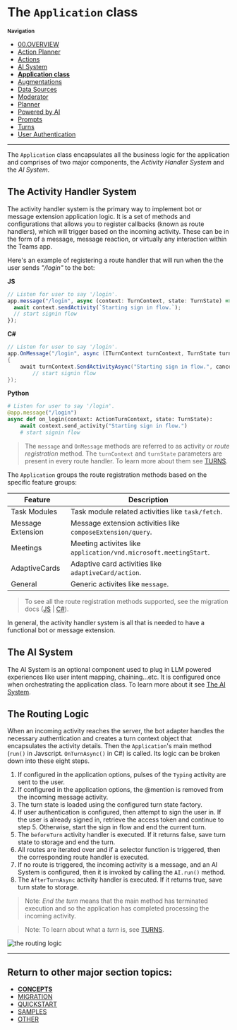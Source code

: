 # The `Application` class

<small>**Navigation**</small>

- [00.OVERVIEW](./README.md)
- [Action Planner](./ACTION-PLANNER.md)
- [Actions](./ACTIONS.md)
- [AI System](./AI-SYSTEM.md)
- [**Application class**](./APPLICATION.md)
- [Augmentations](./AUGMENTATIONS.md)
- [Data Sources](./DATA-SOURCES.md)
- [Moderator](./MODERATOR.md)
- [Planner](./PLANNER.md)
- [Powered by AI](./POWERED-BY-AI.md)
- [Prompts](./PROMPTS.md)
- [Turns](./TURNS.md)
- [User Authentication](./USER-AUTH.md)

---

The `Application` class encapsulates all the business logic for the application and comprises of two major components, the _Activity Handler System_ and the _AI System_.

## The Activity Handler System

The activity handler system is the primary way to implement bot or message extension application logic. It is a set of methods and configurations that allows you to register callbacks (known as route handlers), which will trigger based on the incoming activity. These can be in the form of a message, message reaction, or virtually any interaction within the Teams app.

Here's an example of registering a route handler that will run when the the user sends _"/login"_ to the bot:

**JS**

```js
// Listen for user to say '/login'.
app.message("/login", async (context: TurnContext, state: TurnState) => {
  await context.sendActivity(`Starting sign in flow.`);
  // start signin flow
});
```

**C#**

```cs
// Listen for user to say '/login'.
app.OnMessage("/login", async (ITurnContext turnContext, TurnState turnState, CancellationToken cancellationToken) =>
{
    await turnContext.SendActivityAsync("Starting sign in flow.", cancellationToken: cancellationToken);
        // start signin flow
});
```

**Python**

```python
# Listen for user to say '/login'.
@app.message("/login")
async def on_login(context: ActionTurnContext, state: TurnState):
    await context.send_activity("Starting sign in flow.")
    # start signin flow
```

> The `message` and `OnMessage` methods are referred to as activity or _route registration_ method.
> The `turnContext` and `turnState` parameters are present in every route handler. To learn more about them see [TURNS](TURNS.md).

The `Application` groups the route registration methods based on the specific feature groups:

| **Feature**       | **Description**                                                  |
| ----------------- | ---------------------------------------------------------------- |
| Task Modules      | Task module related activities like `task/fetch`.                |
| Message Extension | Message extension activities like `composeExtension/query`.      |
| Meetings          | Meeting activites like `application/vnd.microsoft.meetingStart`. |
| AdaptiveCards     | Adaptive card activities like `adaptiveCard/action`.             |
| General           | Generic activites like `message`.                                |

> To see all the route registration methods supported, see the migration docs ([JS](https://github.com/microsoft/teams-ai/blob/main/getting-started/MIGRATION/01.JS.md#activity-handler-methods) | [C#](https://github.com/microsoft/teams-ai/blob/main/getting-started/MIGRATION/02.DOTNET.md#activity-handler-methods)).

In general, the activity handler system is all that is needed to have a functional bot or message extension.

## The AI System

The AI System is an optional component used to plug in LLM powered experiences like user intent mapping, chaining...etc. It is configured once when orchestrating the application class. To learn more about it see [The AI System](./AI-SYSTEM.md).

## The Routing Logic

When an incoming activity reaches the server, the bot adapter handles the necessary authentication and creates a turn context object that encapsulates the activity details. Then the `Application`'s main method (`run()` in Javscript. `OnTurnAsync()` in C#) is called. Its logic can be broken down into these eight steps.

1. If configured in the application options, pulses of the `Typing` activity are sent to the user.
2. If configured in the application options, the @mention is removed from the incoming message activity.
3. The turn state is loaded using the configured turn state factory.
4. If user authentication is configured, then attempt to sign the user in. If the user is already signed in, retrieve the access token and continue to step 5. Otherwise, start the sign in flow and end the current turn.
5. The `beforeTurn` activity handler is executed. If it returns false, save turn state to storage and end the turn.
6. All routes are iterated over and if a selector function is triggered, then the corresponding route handler is executed.
7. If no route is triggered, the incoming activity is a message, and an AI System is configured, then it is invoked by calling the `AI.run()` method.
8. The `AfterTurnAsync` activity handler is executed. If it returns true, save turn state to storage.

> Note: _End the turn_ means that the main method has terminated execution and so the application has completed processing the incoming activity.

> Note: To learn about what a _turn_ is, see [TURNS](TURNS.md).

![the routing logic](../assets/routing-logic.png)

---

## Return to other major section topics:

- [**CONCEPTS**](../CONCEPTS/README.md)
- [MIGRATION](../MIGRATION/README.md)
- [QUICKSTART](../QUICKSTART.md)
- [SAMPLES](../SAMPLES.md)
- [OTHER](../OTHER/README.md)
